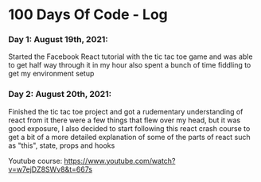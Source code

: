 # 100 Days Of Code - Log

### Day 1: August 19th, 2021:

Started the Facebook React tutorial with the tic tac toe game and was able to get half way through it in my hour also spent a bunch of time fiddling to get my environment setup

### Day 2: August 20th, 2021:

Finished the tic tac toe project and got a rudementary understanding of react from it there were a few things that flew over my head, but it was good exposure, I also decided to start following this react crash course to get a bit of a more detailed explanation of some of the parts of react such as "this", state, props and hooks

Youtube course: https://www.youtube.com/watch?v=w7ejDZ8SWv8&t=667s
